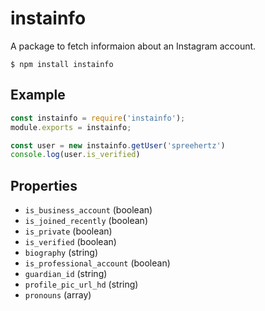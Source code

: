 # instainfo

A package to fetch informaion about an Instagram account.


```
$ npm install instainfo
```

## Example

```js
const instainfo = require('instainfo');
module.exports = instainfo;

const user = new instainfo.getUser('spreehertz')
console.log(user.is_verified)
```

## Properties

- `is_business_account` (boolean)
- `is_joined_recently` (boolean)
- `is_private` (boolean)
- `is_verified` (boolean)
- `biography` (string)
- `is_professional_account` (boolean)
- `guardian_id` (string)
- `profile_pic_url_hd` (string)
- `pronouns` (array)